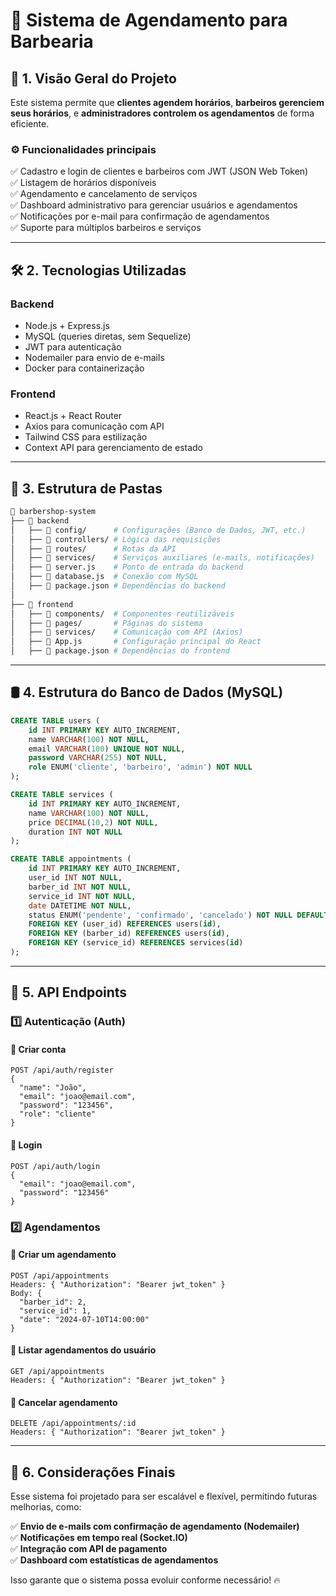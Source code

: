 # **📖 Sistema de Agendamento para Barbearia**

## **📌 1. Visão Geral do Projeto**

Este sistema permite que **clientes agendem horários**, **barbeiros gerenciem seus horários**, e **administradores controlem os agendamentos** de forma eficiente.

### **⚙️ Funcionalidades principais**

✅ Cadastro e login de clientes e barbeiros com JWT (JSON Web Token)  
✅ Listagem de horários disponíveis  
✅ Agendamento e cancelamento de serviços  
✅ Dashboard administrativo para gerenciar usuários e agendamentos  
✅ Notificações por e-mail para confirmação de agendamentos  
✅ Suporte para múltiplos barbeiros e serviços  

---

## **🛠 2. Tecnologias Utilizadas**

### **Backend**

- Node.js + Express.js
- MySQL (queries diretas, sem Sequelize)
- JWT para autenticação
- Nodemailer para envio de e-mails
- Docker para containerização

### **Frontend**

- React.js + React Router
- Axios para comunicação com API
- Tailwind CSS para estilização
- Context API para gerenciamento de estado

---

## **📂 3. Estrutura de Pastas**

```bash
📁 barbershop-system
├── 📁 backend
│   ├── 📁 config/      # Configurações (Banco de Dados, JWT, etc.)
│   ├── 📁 controllers/ # Lógica das requisições
│   ├── 📁 routes/      # Rotas da API
│   ├── 📁 services/    # Serviços auxiliares (e-mails, notificações)
│   ├── 📄 server.js    # Ponto de entrada do backend
│   ├── 📄 database.js  # Conexão com MySQL
│   ├── 📄 package.json # Dependências do backend
│
├── 📁 frontend
│   ├── 📁 components/  # Componentes reutilizáveis
│   ├── 📁 pages/       # Páginas do sistema
│   ├── 📁 services/    # Comunicação com API (Axios)
│   ├── 📄 App.js       # Configuração principal do React
│   ├── 📄 package.json # Dependências do frontend
```

---

## **🛢️ 4. Estrutura do Banco de Dados (MySQL)**

```sql
CREATE TABLE users (
    id INT PRIMARY KEY AUTO_INCREMENT,
    name VARCHAR(100) NOT NULL,
    email VARCHAR(100) UNIQUE NOT NULL,
    password VARCHAR(255) NOT NULL,
    role ENUM('cliente', 'barbeiro', 'admin') NOT NULL
);

CREATE TABLE services (
    id INT PRIMARY KEY AUTO_INCREMENT,
    name VARCHAR(100) NOT NULL,
    price DECIMAL(10,2) NOT NULL,
    duration INT NOT NULL
);

CREATE TABLE appointments (
    id INT PRIMARY KEY AUTO_INCREMENT,
    user_id INT NOT NULL,
    barber_id INT NOT NULL,
    service_id INT NOT NULL,
    date DATETIME NOT NULL,
    status ENUM('pendente', 'confirmado', 'cancelado') NOT NULL DEFAULT 'pendente',
    FOREIGN KEY (user_id) REFERENCES users(id),
    FOREIGN KEY (barber_id) REFERENCES users(id),
    FOREIGN KEY (service_id) REFERENCES services(id)
);
```

---

## **📌 5. API Endpoints**

### **1️⃣ Autenticação (Auth)**

#### 🔹 **Criar conta**

```http
POST /api/auth/register
{
  "name": "João",
  "email": "joao@email.com",
  "password": "123456",
  "role": "cliente"
}
```

#### 🔹 **Login**

```http
POST /api/auth/login
{
  "email": "joao@email.com",
  "password": "123456"
}
```

### **2️⃣ Agendamentos**

#### 🔹 **Criar um agendamento**

```http
POST /api/appointments
Headers: { "Authorization": "Bearer jwt_token" }
Body: {
  "barber_id": 2,
  "service_id": 1,
  "date": "2024-07-10T14:00:00"
}
```

#### 🔹 **Listar agendamentos do usuário**

```http
GET /api/appointments
Headers: { "Authorization": "Bearer jwt_token" }
```

#### 🔹 **Cancelar agendamento**

```http
DELETE /api/appointments/:id
Headers: { "Authorization": "Bearer jwt_token" }
```

---

## **🚀 6. Considerações Finais**

Esse sistema foi projetado para ser escalável e flexível, permitindo futuras melhorias, como:

✅ **Envio de e-mails com confirmação de agendamento (Nodemailer)**  
✅ **Notificações em tempo real (Socket.IO)**  
✅ **Integração com API de pagamento**  
✅ **Dashboard com estatísticas de agendamentos**  

Isso garante que o sistema possa evoluir conforme necessário! 🔥

